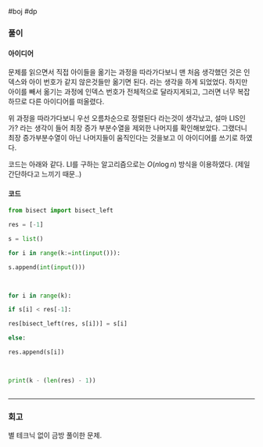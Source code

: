 #boj #dp   

### 풀이

#### 아이디어
문제를 읽으면서 직접 아이들을 옮기는 과정을 따라가다보니 맨 처음 생각했던 것은 인덱스와 아이 번호가 같지 않은것들만 옮기면 된다. 라는 생각을 하게 되었었다. 하지만 아이를 빼서 옮기는 과정에 인덱스 번호가 전체적으로 달라지게되고, 그러면 너무 복잡하므로 다른 아이디어를 떠올렸다.

위 과정을 따라가다보니 우선 오름차순으로 정렬된다 라는것이 생각났고, 설마 LIS인가? 라는 생각이 들어 최장 증가 부분수열을 제외한 나머지를 확인해보았다. 그랬더니 최장 증가부분수열이 아닌 나머지들이 움직인다는 것을보고 이 아이디어를 쓰기로 하였다.

코드는 아래와 같다. LI를 구하는 알고리즘으로는 $O(n \log n)$ 방식을 이용하였다. (제일 간단하다고 느끼기 때문..)

#### 코드

```python
from bisect import bisect_left

res = [-1]

s = list()

for i in range(k:=int(input())):

s.append(int(input()))

  

for i in range(k):

if s[i] < res[-1]:

res[bisect_left(res, s[i])] = s[i]

else:

res.append(s[i])

  

print(k - (len(res) - 1))
  

```

---

### 회고
별 테크닉 없이 금방 풀이한 문제.